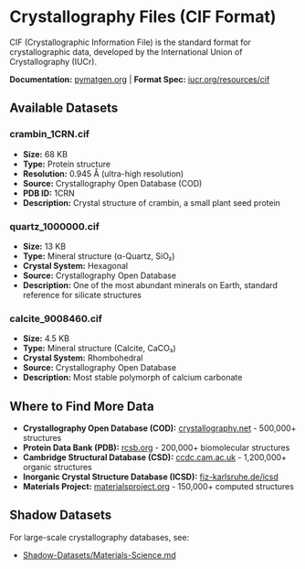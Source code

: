 # Crystallography Files (CIF Format)

CIF (Crystallographic Information File) is the standard format for crystallographic data, developed by the International Union of Crystallography (IUCr).

**Documentation:** [pymatgen.org](https://pymatgen.org/) | **Format Spec:** [iucr.org/resources/cif](https://www.iucr.org/resources/cif)

## Available Datasets

### crambin_1CRN.cif
- **Size:** 68 KB
- **Type:** Protein structure
- **Resolution:** 0.945 Å (ultra-high resolution)
- **Source:** Crystallography Open Database (COD)
- **PDB ID:** 1CRN
- **Description:** Crystal structure of crambin, a small plant seed protein

### quartz_1000000.cif
- **Size:** 13 KB
- **Type:** Mineral structure (α-Quartz, SiO₂)
- **Crystal System:** Hexagonal
- **Source:** Crystallography Open Database
- **Description:** One of the most abundant minerals on Earth, standard reference for silicate structures

### calcite_9008460.cif
- **Size:** 4.5 KB
- **Type:** Mineral structure (Calcite, CaCO₃)
- **Crystal System:** Rhombohedral
- **Source:** Crystallography Open Database
- **Description:** Most stable polymorph of calcium carbonate

## Where to Find More Data

- **Crystallography Open Database (COD):** [crystallography.net](http://www.crystallography.net/) - 500,000+ structures
- **Protein Data Bank (PDB):** [rcsb.org](https://www.rcsb.org/) - 200,000+ biomolecular structures
- **Cambridge Structural Database (CSD):** [ccdc.cam.ac.uk](https://www.ccdc.cam.ac.uk/) - 1,200,000+ organic structures
- **Inorganic Crystal Structure Database (ICSD):** [fiz-karlsruhe.de/icsd](https://www.fiz-karlsruhe.de/en/produkte/icsd)
- **Materials Project:** [materialsproject.org](https://materialsproject.org/) - 150,000+ computed structures

## Shadow Datasets

For large-scale crystallography databases, see:
- [Shadow-Datasets/Materials-Science.md](../Shadow-Datasets/Materials-Science.md)
